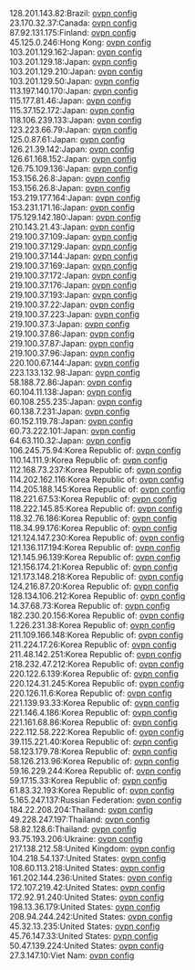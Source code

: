 128.201.143.82:Brazil: [ovpn config](vpn/128_201_143_82.ovpn)  
23.170.32.37:Canada: [ovpn config](vpn/23_170_32_37.ovpn)  
87.92.131.175:Finland: [ovpn config](vpn/87_92_131_175.ovpn)  
45.125.0.246:Hong Kong: [ovpn config](vpn/45_125_0_246.ovpn)  
103.201.129.162:Japan: [ovpn config](vpn/103_201_129_162.ovpn)  
103.201.129.18:Japan: [ovpn config](vpn/103_201_129_18.ovpn)  
103.201.129.210:Japan: [ovpn config](vpn/103_201_129_210.ovpn)  
103.201.129.50:Japan: [ovpn config](vpn/103_201_129_50.ovpn)  
113.197.140.170:Japan: [ovpn config](vpn/113_197_140_170.ovpn)  
115.177.81.46:Japan: [ovpn config](vpn/115_177_81_46.ovpn)  
115.37.152.172:Japan: [ovpn config](vpn/115_37_152_172.ovpn)  
118.106.239.133:Japan: [ovpn config](vpn/118_106_239_133.ovpn)  
123.223.66.79:Japan: [ovpn config](vpn/123_223_66_79.ovpn)  
125.0.87.61:Japan: [ovpn config](vpn/125_0_87_61.ovpn)  
126.21.39.142:Japan: [ovpn config](vpn/126_21_39_142.ovpn)  
126.61.168.152:Japan: [ovpn config](vpn/126_61_168_152.ovpn)  
126.75.109.136:Japan: [ovpn config](vpn/126_75_109_136.ovpn)  
153.156.26.8:Japan: [ovpn config](vpn/153_156_26_8.ovpn)  
153.156.26.8:Japan: [ovpn config](vpn/153_156_26_8.ovpn)  
153.219.177.164:Japan: [ovpn config](vpn/153_219_177_164.ovpn)  
153.231.171.16:Japan: [ovpn config](vpn/153_231_171_16.ovpn)  
175.129.142.180:Japan: [ovpn config](vpn/175_129_142_180.ovpn)  
210.143.21.43:Japan: [ovpn config](vpn/210_143_21_43.ovpn)  
219.100.37.109:Japan: [ovpn config](vpn/219_100_37_109.ovpn)  
219.100.37.129:Japan: [ovpn config](vpn/219_100_37_129.ovpn)  
219.100.37.144:Japan: [ovpn config](vpn/219_100_37_144.ovpn)  
219.100.37.169:Japan: [ovpn config](vpn/219_100_37_169.ovpn)  
219.100.37.172:Japan: [ovpn config](vpn/219_100_37_172.ovpn)  
219.100.37.176:Japan: [ovpn config](vpn/219_100_37_176.ovpn)  
219.100.37.193:Japan: [ovpn config](vpn/219_100_37_193.ovpn)  
219.100.37.22:Japan: [ovpn config](vpn/219_100_37_22.ovpn)  
219.100.37.223:Japan: [ovpn config](vpn/219_100_37_223.ovpn)  
219.100.37.3:Japan: [ovpn config](vpn/219_100_37_3.ovpn)  
219.100.37.86:Japan: [ovpn config](vpn/219_100_37_86.ovpn)  
219.100.37.87:Japan: [ovpn config](vpn/219_100_37_87.ovpn)  
219.100.37.96:Japan: [ovpn config](vpn/219_100_37_96.ovpn)  
220.100.67.144:Japan: [ovpn config](vpn/220_100_67_144.ovpn)  
223.133.132.98:Japan: [ovpn config](vpn/223_133_132_98.ovpn)  
58.188.72.86:Japan: [ovpn config](vpn/58_188_72_86.ovpn)  
60.104.11.138:Japan: [ovpn config](vpn/60_104_11_138.ovpn)  
60.108.255.235:Japan: [ovpn config](vpn/60_108_255_235.ovpn)  
60.138.7.231:Japan: [ovpn config](vpn/60_138_7_231.ovpn)  
60.152.119.78:Japan: [ovpn config](vpn/60_152_119_78.ovpn)  
60.73.222.101:Japan: [ovpn config](vpn/60_73_222_101.ovpn)  
64.63.110.32:Japan: [ovpn config](vpn/64_63_110_32.ovpn)  
106.245.75.94:Korea Republic of: [ovpn config](vpn/106_245_75_94.ovpn)  
110.14.111.9:Korea Republic of: [ovpn config](vpn/110_14_111_9.ovpn)  
112.168.73.237:Korea Republic of: [ovpn config](vpn/112_168_73_237.ovpn)  
114.202.162.116:Korea Republic of: [ovpn config](vpn/114_202_162_116.ovpn)  
114.205.188.145:Korea Republic of: [ovpn config](vpn/114_205_188_145.ovpn)  
118.221.67.53:Korea Republic of: [ovpn config](vpn/118_221_67_53.ovpn)  
118.222.145.85:Korea Republic of: [ovpn config](vpn/118_222_145_85.ovpn)  
118.32.76.186:Korea Republic of: [ovpn config](vpn/118_32_76_186.ovpn)  
118.34.99.176:Korea Republic of: [ovpn config](vpn/118_34_99_176.ovpn)  
121.124.147.230:Korea Republic of: [ovpn config](vpn/121_124_147_230.ovpn)  
121.136.117.194:Korea Republic of: [ovpn config](vpn/121_136_117_194.ovpn)  
121.145.96.139:Korea Republic of: [ovpn config](vpn/121_145_96_139.ovpn)  
121.156.174.21:Korea Republic of: [ovpn config](vpn/121_156_174_21.ovpn)  
121.173.148.218:Korea Republic of: [ovpn config](vpn/121_173_148_218.ovpn)  
124.216.87.20:Korea Republic of: [ovpn config](vpn/124_216_87_20.ovpn)  
128.134.106.212:Korea Republic of: [ovpn config](vpn/128_134_106_212.ovpn)  
14.37.68.73:Korea Republic of: [ovpn config](vpn/14_37_68_73.ovpn)  
182.230.20.156:Korea Republic of: [ovpn config](vpn/182_230_20_156.ovpn)  
1.226.231.38:Korea Republic of: [ovpn config](vpn/1_226_231_38.ovpn)  
211.109.166.148:Korea Republic of: [ovpn config](vpn/211_109_166_148.ovpn)  
211.224.17.26:Korea Republic of: [ovpn config](vpn/211_224_17_26.ovpn)  
211.48.142.251:Korea Republic of: [ovpn config](vpn/211_48_142_251.ovpn)  
218.232.47.212:Korea Republic of: [ovpn config](vpn/218_232_47_212.ovpn)  
220.122.6.139:Korea Republic of: [ovpn config](vpn/220_122_6_139.ovpn)  
220.124.31.245:Korea Republic of: [ovpn config](vpn/220_124_31_245.ovpn)  
220.126.11.6:Korea Republic of: [ovpn config](vpn/220_126_11_6.ovpn)  
221.139.93.33:Korea Republic of: [ovpn config](vpn/221_139_93_33.ovpn)  
221.146.4.186:Korea Republic of: [ovpn config](vpn/221_146_4_186.ovpn)  
221.161.68.86:Korea Republic of: [ovpn config](vpn/221_161_68_86.ovpn)  
222.112.58.222:Korea Republic of: [ovpn config](vpn/222_112_58_222.ovpn)  
39.115.221.40:Korea Republic of: [ovpn config](vpn/39_115_221_40.ovpn)  
58.123.179.78:Korea Republic of: [ovpn config](vpn/58_123_179_78.ovpn)  
58.126.213.96:Korea Republic of: [ovpn config](vpn/58_126_213_96.ovpn)  
59.16.229.244:Korea Republic of: [ovpn config](vpn/59_16_229_244.ovpn)  
59.17.15.33:Korea Republic of: [ovpn config](vpn/59_17_15_33.ovpn)  
61.83.32.193:Korea Republic of: [ovpn config](vpn/61_83_32_193.ovpn)  
5.165.247.137:Russian Federation: [ovpn config](vpn/5_165_247_137.ovpn)  
184.22.208.204:Thailand: [ovpn config](vpn/184_22_208_204.ovpn)  
49.228.247.197:Thailand: [ovpn config](vpn/49_228_247_197.ovpn)  
58.82.128.6:Thailand: [ovpn config](vpn/58_82_128_6.ovpn)  
93.75.193.206:Ukraine: [ovpn config](vpn/93_75_193_206.ovpn)  
217.138.212.58:United Kingdom: [ovpn config](vpn/217_138_212_58.ovpn)  
104.218.54.137:United States: [ovpn config](vpn/104_218_54_137.ovpn)  
108.60.113.218:United States: [ovpn config](vpn/108_60_113_218.ovpn)  
161.202.144.236:United States: [ovpn config](vpn/161_202_144_236.ovpn)  
172.107.219.42:United States: [ovpn config](vpn/172_107_219_42.ovpn)  
172.92.91.240:United States: [ovpn config](vpn/172_92_91_240.ovpn)  
198.13.36.179:United States: [ovpn config](vpn/198_13_36_179.ovpn)  
208.94.244.242:United States: [ovpn config](vpn/208_94_244_242.ovpn)  
45.32.13.235:United States: [ovpn config](vpn/45_32_13_235.ovpn)  
45.76.147.33:United States: [ovpn config](vpn/45_76_147_33.ovpn)  
50.47.139.224:United States: [ovpn config](vpn/50_47_139_224.ovpn)  
27.3.147.10:Viet Nam: [ovpn config](vpn/27_3_147_10.ovpn)  
